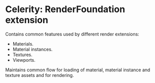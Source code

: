 # Celerity: RenderFoundation extension

Contains common features used by different render extensions:

- Materials.
- Material instances.
- Textures.
- Viewports.

Maintains common flow for loading of material, material instance and texture assets and for rendering.
